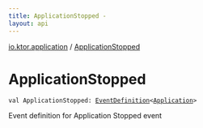 ```yaml
---
title: ApplicationStopped - 
layout: api
---
```


<div class='api-docs-breadcrumbs'><a href="index.html">io.ktor.application</a> / <a href="./-application-stopped.html">ApplicationStopped</a></div>

# ApplicationStopped

<div class="signature"><code><span class="keyword">val </span><span class="identifier">ApplicationStopped</span><span class="symbol">: </span><a href="-event-definition/index.html"><span class="identifier">EventDefinition</span></a><span class="symbol">&lt;</span><a href="-application/index.html"><span class="identifier">Application</span></a><span class="symbol">&gt;</span></code></div>

Event definition for Application Stopped event

